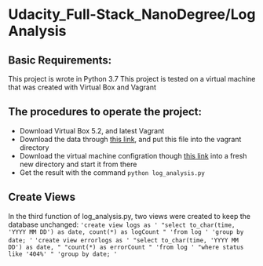 # Udacity_Full-Stack_NanoDegree/Log Analysis

## Basic Requirements:
This project is wrote in Python 3.7
This project is tested on a virtual machine that was created with Virtual Box and Vagrant

## The procedures to operate the project:
- Download Virtual Box 5.2, and latest Vagrant
- Download the data through [this link](https://d17h27t6h515a5.cloudfront.net/topher/2016/August/57b5f748_newsdata/newsdata.zip), and put this file into the vagrant directory
- Download the virtual machine configration though [this link](https://classroom.udacity.com/nanodegrees/nd004/parts/51200cee-6bb3-4b55-b469-7d4dd9ad7765/modules/c57b57d4-29a8-4c5f-9bb8-5d53df3e48f4/lessons/5475ecd6-cfdb-4418-85a2-f2583074c08d/concepts/14c72fe3-e3fe-4959-9c4b-467cf5b7c3a0) into a fresh new directory and start it from there
- Get the result with the command `python log_analysis.py`

## Create Views
In the third function of log_analysis.py, two views were created to keep the database unchanged:
`'create view logs as '
  "select to_char(time, 'YYYY MM DD') as date, count(*) as logCount "
  'from log '
  'group by date; '`
`'create view errorlogs as '
 "select to_char(time, 'YYYY MM DD') as date, "
 "count(*) as errorCount "
 'from log '
 "where status like '404%' "
 'group by date; '`
 
        
